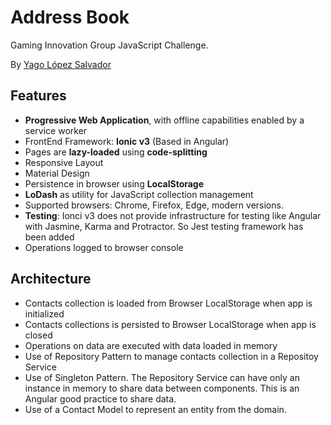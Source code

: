 # Address Book

Gaming Innovation Group JavaScript Challenge.

By [Yago López Salvador](https://yagolopez.js.org)

## Features

- **Progressive Web Application**, with offline capabilities enabled by a service worker
- FrontEnd Framework: **Ionic v3** (Based in Angular)
- Pages are **lazy-loaded** using **code-splitting**
- Responsive Layout
- Material Design
- Persistence in browser using **LocalStorage**
- **LoDash** as utility for JavaScript collection management
- Supported browsers: Chrome, Firefox, Edge, modern versions.
- **Testing**: Ionci v3 does not provide infrastructure for testing like Angular with Jasmine, Karma and Protractor. So Jest testing framework has been added
- Operations logged to browser console

## Architecture

- Contacts collection is loaded from Browser LocalStorage when app is initialized
- Contacts collections is persisted to Browser LocalStorage when app is closed
- Operations on data are executed with data loaded in memory
- Use of Repository Pattern to manage contacts collection in a Repositoy Service
- Use of Singleton Pattern. The Repository Service can have only an instance in memory to share data between components. This is an Angular good practice to share data.
- Use of a Contact Model to represent an entity from the domain.
